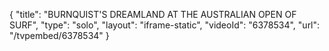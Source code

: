 {
    "title": "BURNQUIST'S DREAMLAND AT THE AUSTRALIAN OPEN OF SURF",
    "type": "solo",
    "layout": "iframe-static",
    "videoId": "6378534",
    "url": "\/tvpembed\/6378534"
}